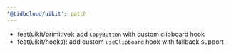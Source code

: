 ```yaml
---
'@tidbcloud/uikit': patch
---
```


- feat(uikit/primitive): add `CopyButton` with custom clipboard hook
- feat(uikit/hooks): add custom `useClipboard` hook with fallback support

